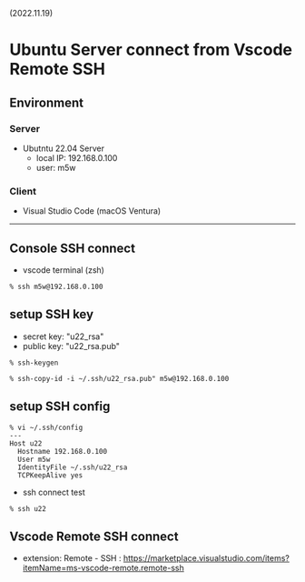 (2022.11.19)

# Ubuntu Server connect from Vscode Remote SSH

## Environment

### Server

- Ubutntu 22.04 Server
  - local IP: 192.168.0.100
  - user: m5w

### Client

- Visual Studio Code (macOS Ventura)

---

## Console SSH connect

- vscode terminal (zsh)

```
% ssh m5w@192.168.0.100
```

## setup SSH key

- secret key: "u22_rsa"
- public key: "u22_rsa.pub"

```
% ssh-keygen

% ssh-copy-id -i ~/.ssh/u22_rsa.pub" m5w@192.168.0.100
```

## setup SSH config

```
% vi ~/.ssh/config
---
Host u22
  Hostname 192.168.0.100
  User m5w
  IdentityFile ~/.ssh/u22_rsa
  TCPKeepAlive yes
```

- ssh connect test

```
% ssh u22
```

## Vscode Remote SSH connect

- extension: Remote - SSH : https://marketplace.visualstudio.com/items?itemName=ms-vscode-remote.remote-ssh

